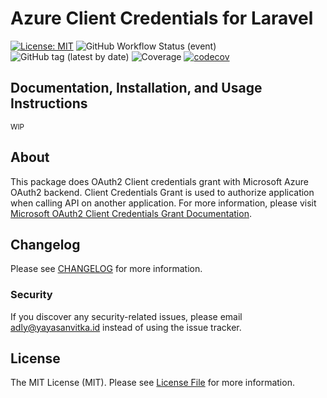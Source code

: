 # Azure Client Credentials for Laravel
[![License: MIT](https://img.shields.io/badge/License-MIT-green.svg)](https://opensource.org/licenses/MIT)
![GitHub Workflow Status (event)](https://img.shields.io/github/workflow/status/yayasanvitka/azure-client-credentials/PHPUnit%20Tests)
![GitHub tag (latest by date)](https://img.shields.io/github/v/tag/yayasanvitka/azure-client-credentials)
![Coverage](https://img.shields.io/github/v/tag/yayasanvitka/azure-client-credentials)
[![codecov](https://codecov.io/gh/yayasanvitka/azure-client-credentials/branch/test-phpunit-action/graph/badge.svg?token=46XEANZJOT)](https://codecov.io/gh/yayasanvitka/azure-client-credentials)

## Documentation, Installation, and Usage Instructions

<small>WIP</small>

## About

This package does OAuth2 Client credentials grant with Microsoft Azure OAuth2 backend.
Client Credentials Grant is used to authorize application when calling API on another application. For more information, please visit [Microsoft OAuth2 Client Credentials Grant Documentation](https://docs.microsoft.com/en-us/azure/active-directory/develop/v2-oauth2-client-creds-grant-flow).

## Changelog

Please see [CHANGELOG](CHANGELOG.md) for more information.

### Security

If you discover any security-related issues, please email [adly@yayasanvitka.id](mailto:adly@yayasanvitka.id) instead of using the issue tracker.

## License

The MIT License (MIT). Please see [License File](LICENSE.md) for more information.
